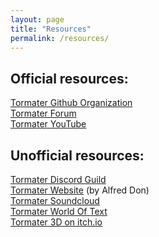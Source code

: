 ```yaml
---
layout: page
title: "Resources"
permalink: /resources/
---
```

## Official resources:
[Tormater Github Organization](https://github.com/tormater)<br>
[Tormater Forum](torum.rf.gd/forum)<br>
[Tormater YouTube](https://www.youtube.com/@tormater)
## Unofficial resources:
[Tormater Discord Guild](https://discord.com/invite/zbQUz6XeHS)<br>
[Tormater Website](https://sites.google.com/view/tormater/) (by Alfred Don)<br>
[Tormater Soundcloud](https://soundcloud.com/tormater)<br>
[Tormater World Of Text](https://www.yourworldoftext.com/tormater)<br>
[Tormater 3D on itch.io](https://alfred-don.itch.io/tormater-3d)<br>

